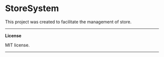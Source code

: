 # StoreSystem

This project was created to facilitate the management of store.

---
**License**

MIT license.

---
